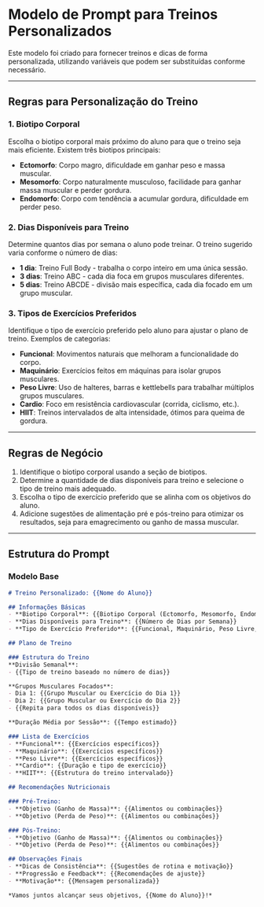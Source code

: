 # Modelo de Prompt para Treinos Personalizados

Este modelo foi criado para fornecer treinos e dicas de forma personalizada, utilizando variáveis que podem ser substituídas conforme necessário. 

---

## Regras para Personalização do Treino

### 1. **Biotipo Corporal**
Escolha o biotipo corporal mais próximo do aluno para que o treino seja mais eficiente. Existem três biotipos principais:
- **Ectomorfo**: Corpo magro, dificuldade em ganhar peso e massa muscular.
- **Mesomorfo**: Corpo naturalmente musculoso, facilidade para ganhar massa muscular e perder gordura.
- **Endomorfo**: Corpo com tendência a acumular gordura, dificuldade em perder peso.

### 2. **Dias Disponíveis para Treino**
Determine quantos dias por semana o aluno pode treinar. O treino sugerido varia conforme o número de dias:
- **1 dia**: Treino Full Body - trabalha o corpo inteiro em uma única sessão.
- **3 dias**: Treino ABC - cada dia foca em grupos musculares diferentes.
- **5 dias**: Treino ABCDE - divisão mais específica, cada dia focado em um grupo muscular.

### 3. **Tipos de Exercícios Preferidos**
Identifique o tipo de exercício preferido pelo aluno para ajustar o plano de treino. Exemplos de categorias:
- **Funcional**: Movimentos naturais que melhoram a funcionalidade do corpo.
- **Maquinário**: Exercícios feitos em máquinas para isolar grupos musculares.
- **Peso Livre**: Uso de halteres, barras e kettlebells para trabalhar múltiplos grupos musculares.
- **Cardio**: Foco em resistência cardiovascular (corrida, ciclismo, etc.).
- **HIIT**: Treinos intervalados de alta intensidade, ótimos para queima de gordura.

---

## Regras de Negócio
1. Identifique o biotipo corporal usando a seção de biotipos.
2. Determine a quantidade de dias disponíveis para treino e selecione o tipo de treino mais adequado.
3. Escolha o tipo de exercício preferido que se alinha com os objetivos do aluno.
4. Adicione sugestões de alimentação pré e pós-treino para otimizar os resultados, seja para emagrecimento ou ganho de massa muscular.

---

## Estrutura do Prompt

### Modelo Base
```markdown
# Treino Personalizado: {{Nome do Aluno}}

## Informações Básicas
- **Biotipo Corporal**: {{Biotipo Corporal (Ectomorfo, Mesomorfo, Endomorfo)}}
- **Dias Disponíveis para Treino**: {{Número de Dias por Semana}}
- **Tipo de Exercício Preferido**: {{Funcional, Maquinário, Peso Livre, Cardio, HIIT}}

## Plano de Treino

### Estrutura do Treino
**Divisão Semanal**:
- {{Tipo de treino baseado no número de dias}}

**Grupos Musculares Focados**:
- Dia 1: {{Grupo Muscular ou Exercício do Dia 1}}
- Dia 2: {{Grupo Muscular ou Exercício do Dia 2}}
- {{Repita para todos os dias disponíveis}}

**Duração Média por Sessão**: {{Tempo estimado}}

### Lista de Exercícios
- **Funcional**: {{Exercícios específicos}}
- **Maquinário**: {{Exercícios específicos}}
- **Peso Livre**: {{Exercícios específicos}}
- **Cardio**: {{Duração e tipo de exercício}}
- **HIIT**: {{Estrutura do treino intervalado}}

## Recomendações Nutricionais

### Pré-Treino:
- **Objetivo (Ganho de Massa)**: {{Alimentos ou combinações}}
- **Objetivo (Perda de Peso)**: {{Alimentos ou combinações}}

### Pós-Treino:
- **Objetivo (Ganho de Massa)**: {{Alimentos ou combinações}}
- **Objetivo (Perda de Peso)**: {{Alimentos ou combinações}}

## Observações Finais
- **Dicas de Consistência**: {{Sugestões de rotina e motivação}}
- **Progressão e Feedback**: {{Recomendações de ajuste}}
- **Motivação**: {{Mensagem personalizada}}

*Vamos juntos alcançar seus objetivos, {{Nome do Aluno}}!*

